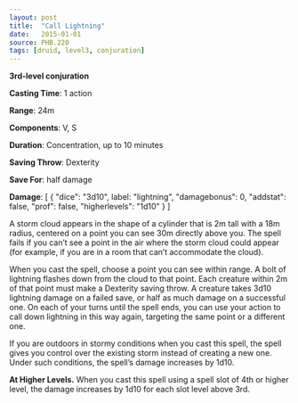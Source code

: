 ```yaml
---
layout: post
title:  "Call Lightning"
date:   2015-01-01
source: PHB.220
tags: [druid, level3, conjuration]
---
```


**3rd-level conjuration**

**Casting Time**: 1 action

**Range**: 24m

**Components**: V, S

**Duration**: Concentration, up to 10 minutes

**Saving Throw**: Dexterity

**Save For**: half damage

**Damage**: [ { "dice": "3d10", label: "lightning", "damagebonus": 0, "addstat": false, "prof": false, "higherlevels": "1d10" } ]

A storm cloud appears in the shape of a cylinder that is 2m tall with a 18m radius, centered on a point you can see 30m directly above you. The spell fails if you can’t see a point in the air where the storm cloud could appear (for example, if you are in a room that can’t accommodate the cloud).

When you cast the spell, choose a point you can see within range. A bolt of lightning flashes down from the cloud to that point. Each creature within 2m of that point must make a Dexterity saving throw. A creature takes 3d10 lightning damage on a failed save, or half as much damage on a successful one. On each of your turns until the spell ends, you can use your action to call down lightning in this way again, targeting the same point or a different one.

If you are outdoors in stormy conditions when you cast this spell, the spell gives you control over the existing storm instead of creating a new one. Under such conditions, the spell’s damage increases by 1d10.

**At Higher Levels.** When you cast this spell using a spell slot of 4th or higher level, the damage increases by 1d10 for each slot level above 3rd.
